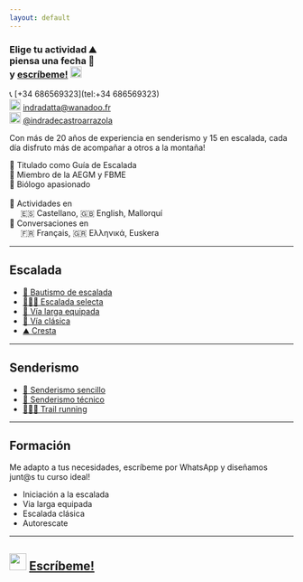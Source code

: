 ```yaml
---
layout: default
---
```


### Elige tu actividad :mountain: <br> piensa una fecha :date: <br> y [escríbeme!](https://wa.me/+34686569323?text=Hola,%20me%20interesa%20hacer%20una%20actividad%20de%20montaña%20contigo.%0A%0A¿Estás%20disponible%20el%20día...) <img src="https://raw.githubusercontent.com/FortAwesome/Font-Awesome/6.x/svgs/brands/whatsapp.svg" width="20" height="20">

📞 [+34 686569323](tel:+34 686569323)<br>
<img src="https://raw.githubusercontent.com/FortAwesome/Font-Awesome/6.x/svgs/regular/envelope.svg" width="20" height="20"> [indradatta@wanadoo.fr](mailto:indradatta@wanadoo.fr)<br>
<img src="https://raw.githubusercontent.com/FortAwesome/Font-Awesome/6.x/svgs/brands/instagram.svg" width="20" height="20"> [@indradecastroarrazola](https://www.instagram.com/indradecastroarrazola/)<br>

Con más de 20 años de experiencia en senderismo y 15 en escalada, cada día disfruto más de acompañar a otros a la montaña!

📜 Titulado como Guía de Escalada <br>
🪪 Miembro de la AEGM y FBME <br>
🦋 Biólogo apasionado <br>
<br>
💬 Actividades en<br>
&nbsp;&nbsp;&nbsp;&nbsp;&nbsp;🇪🇸 Castellano, 🇬🇧 English, Mallorquí <br>
💬 Conversaciones en<br>
&nbsp;&nbsp;&nbsp;&nbsp;&nbsp;🇫🇷 Français, 🇬🇷 Ελληνικά, Euskera

* * *

## Escalada
*    [🥇 Bautismo de escalada](./actividades/bautismo.md)
*    [🧗🏻‍♀️ Escalada selecta](./actividades/deportiva-selecta.md)
*    [🔩 Vía larga equipada](./actividades/vía-larga-equipada.md)
*    [💎 Vía clásica](./actividades/vía-clásica.md)
*    [⛰️ Cresta](./actividades/cresta.md)

* * *

## Senderismo
*    [👟 Senderismo sencillo](./actividades/senderismo-sencillo.md)
*    [🥾 Senderismo técnico](./actividades/senderismo-técnico.md)
*    [🏃🏽‍♂️ Trail running](./actividades/trail.md)

* * *

## Formación
Me adapto a tus necesidades, escríbeme por WhatsApp y diseñamos junt@s tu curso ideal!
*    Iniciación a la escalada
*    Via larga equipada
*    Escalada clásica
*    Autorescate

* * *

## <img src="https://raw.githubusercontent.com/FortAwesome/Font-Awesome/6.x/svgs/brands/whatsapp.svg" width="30" height="30"> [Escríbeme!](https://wa.me/+34686569323?text=Hola,%20me%20interesa%20hacer%20una%20actividad%20de%20montaña%20contigo.%0A%0A¿Estás%20disponible%20el%20día...)
